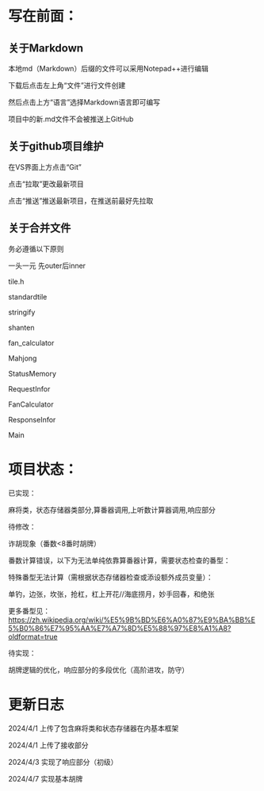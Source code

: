 # 写在前面：
## 关于Markdown
本地md（Markdown）后缀的文件可以采用Notepad++进行编辑

下载后点击左上角“文件”进行文件创建

然后点击上方“语言”选择Markdown语言即可编写

项目中的新.md文件不会被推送上GitHub


## 关于github项目维护
在VS界面上方点击“Git”

点击“拉取”更改最新项目

点击“推送”推送最新项目，在推送前最好先拉取


## 关于合并文件

务必遵循以下原则

一头一元 先outer后inner

tile.h

standardtile

stringify

shanten

fan_calculator

Mahjong

StatusMemory

RequestInfor

FanCalculator

ResponseInfor

Main




# 项目状态：

已实现：

麻将类，状态存储器类部分,算番器调用,上听数计算器调用,响应部分



待修改：

诈胡现象（番数<8番时胡牌）

番数计算错误，以下为无法单纯依靠算番器计算，需要状态检查的番型：


特殊番型无法计算（需根据状态存储器检查或添设额外成员变量）：

单钓，边张，坎张，抢杠，杠上开花//海底捞月，妙手回春，和绝张



更多番型见：https://zh.wikipedia.org/wiki/%E5%9B%BD%E6%A0%87%E9%BA%BB%E5%B0%86%E7%95%AA%E7%A7%8D%E5%88%97%E8%A1%A8?oldformat=true



待实现：

胡牌逻辑的优化，响应部分的多段优化（高阶进攻，防守）



# 更新日志

2024/4/1 上传了包含麻将类和状态存储器在内基本框架

2024/4/1 上传了接收部分

2024/4/3 实现了响应部分（初级）

2024/4/7 实现基本胡牌

